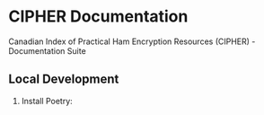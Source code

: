 # CIPHER Documentation

Canadian Index of Practical Ham Encryption Resources (CIPHER) - Documentation Suite

## Local Development

1. Install Poetry: 
